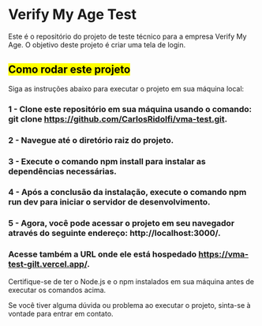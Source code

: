 <h1>Verify My Age Test</h1>

<p>Este é o repositório do projeto de teste técnico para a empresa Verify My Age. O objetivo deste projeto é criar uma tela de login.</p>

<h2><mark>Como rodar este projeto</mark></h2>
<p>Siga as instruções abaixo para executar o projeto em sua máquina local:</p>

### 1 - Clone este repositório em sua máquina usando o comando: git clone https://github.com/CarlosRidolfi/vma-test.git.
### 2 - Navegue até o diretório raiz do projeto.
### 3 - Execute o comando npm install para instalar as dependências necessárias.
### 4 - Após a conclusão da instalação, execute o comando npm run dev para iniciar o servidor de desenvolvimento.
### 5 - Agora, você pode acessar o projeto em seu navegador através do seguinte endereço: http://localhost:3000/.
### Acesse também a URL onde ele está hospedado https://vma-test-gilt.vercel.app/.

Certifique-se de ter o Node.js e o npm instalados em sua máquina antes de executar os comandos acima.

Se você tiver alguma dúvida ou problema ao executar o projeto, sinta-se à vontade para entrar em contato.
